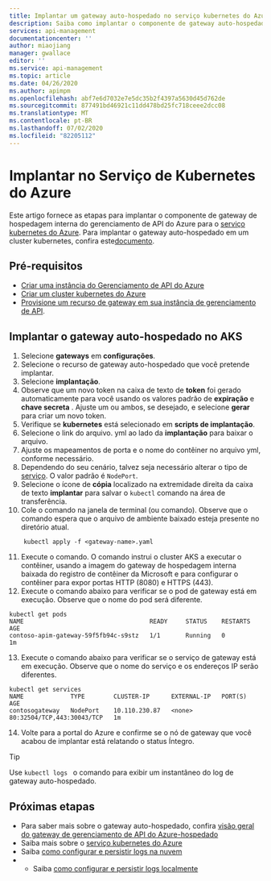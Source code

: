 ```yaml
---
title: Implantar um gateway auto-hospedado no serviço kubernetes do Azure | Microsoft Docs
description: Saiba como implantar o componente de gateway auto-hospedado do gerenciamento de API do Azure no serviço kubernetes do Azure
services: api-management
documentationcenter: ''
author: miaojiang
manager: gwallace
editor: ''
ms.service: api-management
ms.topic: article
ms.date: 04/26/2020
ms.author: apimpm
ms.openlocfilehash: abf7e6d7032e7e5dc35b2f4397a5630d45d762de
ms.sourcegitcommit: 877491bd46921c11dd478bd25fc718ceee2dcc08
ms.translationtype: MT
ms.contentlocale: pt-BR
ms.lasthandoff: 07/02/2020
ms.locfileid: "82205112"
---
```

# <a name="deploy-to-azure-kubernetes-service"></a>Implantar no Serviço de Kubernetes do Azure

Este artigo fornece as etapas para implantar o componente de gateway de hospedagem interna do gerenciamento de API do Azure para o [serviço kubernetes do Azure](https://azure.microsoft.com/services/kubernetes-service/). Para implantar o gateway auto-hospedado em um cluster kubernetes, confira este[documento](how-to-deploy-self-hosted-gateway-kubernetes.md).

## <a name="prerequisites"></a>Pré-requisitos

- [Criar uma instância do Gerenciamento de API do Azure](get-started-create-service-instance.md)
- [Criar um cluster kubernetes do Azure](../aks/kubernetes-walkthrough-portal.md)
- [Provisione um recurso de gateway em sua instância de gerenciamento de API](api-management-howto-provision-self-hosted-gateway.md).

## <a name="deploy-the-self-hosted-gateway-to-aks"></a>Implantar o gateway auto-hospedado no AKS

1. Selecione **gateways** em **configurações**.
2. Selecione o recurso de gateway auto-hospedado que você pretende implantar.
3. Selecione **implantação**.
4. Observe que um novo token na caixa de texto de **token** foi gerado automaticamente para você usando os valores padrão de **expiração** e **chave secreta** . Ajuste um ou ambos, se desejado, e selecione **gerar** para criar um novo token.
5. Verifique se **kubernetes** está selecionado em **scripts de implantação**.
6. Selecione **<nome do gateway>** o link do arquivo. yml ao lado da **implantação** para baixar o arquivo.
7. Ajuste os mapeamentos de porta e o nome do contêiner no arquivo yml, conforme necessário.
8. Dependendo do seu cenário, talvez seja necessário alterar o tipo de [serviço](https://docs.microsoft.com/azure/aks/concepts-network#services). O valor padrão é `NodePort`.
9. Selecione o ícone de **cópia** localizado na extremidade direita da caixa de texto **implantar** para salvar o `kubectl` comando na área de transferência.
10. Cole o comando na janela de terminal (ou comando). Observe que o comando espera que o arquivo de ambiente baixado esteja presente no diretório atual.
```console
    kubectl apply -f <gateway-name>.yaml
```
11. Execute o comando. O comando instrui o cluster AKS a executar o contêiner, usando a imagem do gateway de hospedagem interna baixada do registro de contêiner da Microsoft e para configurar o contêiner para expor portas HTTP (8080) e HTTPS (443).
12. Execute o comando abaixo para verificar se o pod de gateway está em execução. Observe que o nome do pod será diferente.
```console
kubectl get pods
NAME                                   READY     STATUS    RESTARTS   AGE
contoso-apim-gateway-59f5fb94c-s9stz   1/1       Running   0          1m
```
13. Execute o comando abaixo para verificar se o serviço de gateway está em execução. Observe que o nome do serviço e os endereços IP serão diferentes.
```console
kubectl get services
NAME             TYPE        CLUSTER-IP      EXTERNAL-IP   PORT(S)                      AGE
contosogateway   NodePort    10.110.230.87   <none>        80:32504/TCP,443:30043/TCP   1m
```
14. Volte para a portal do Azure e confirme se o nó de gateway que você acabou de implantar está relatando o status Íntegro.

> [!TIP]
> Use <code>kubectl logs <gateway-pod-name></code> o comando para exibir um instantâneo do log de gateway auto-hospedado.

## <a name="next-steps"></a>Próximas etapas

* Para saber mais sobre o gateway auto-hospedado, confira [visão geral do gateway de gerenciamento de API do Azure-hospedado](self-hosted-gateway-overview.md)
* Saiba mais sobre o [serviço kubernetes do Azure](https://docs.microsoft.com/azure/aks/intro-kubernetes)
* Saiba [como configurar e persistir logs na nuvem](how-to-configure-cloud-metrics-logs.md)
* * Saiba [como configurar e persistir logs localmente](how-to-configure-local-metrics-logs.md)




